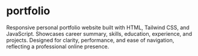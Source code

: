 # portfolio
Responsive personal portfolio website built with HTML, Tailwind CSS, and JavaScript. Showcases career summary, skills, education, experience, and projects. Designed for clarity, performance, and ease of navigation, reflecting a professional online presence.
